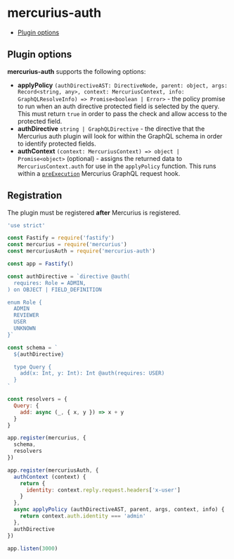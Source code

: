 # mercurius-auth

- [Plugin options](#plugin-options)

## Plugin options

**mercurius-auth** supports the following options:

* **applyPolicy** `(authDirectiveAST: DirectiveNode, parent: object, args: Record<string, any>, context: MercuriusContext, info: GraphQLResolveInfo) => Promise<boolean | Error>` - the policy promise to run when an auth directive protected field is selected by the query. This must return `true` in order to pass the check and allow access to the protected field.
* **authDirective** `string | GraphQLDirective` - the directive that the Mercurius auth plugin will look for within the GraphQL schema in order to identify protected fields.
* **authContext** `(context: MercuriusContext) => object | Promise<object>` (optional) - assigns the returned data to `MercuriusContext.auth` for use in the `applyPolicy` function. This runs within a [`preExecution`](https://mercurius.dev/#/docs/hooks?id=preexecution) Mercurius GraphQL request hook.

## Registration

The plugin must be registered **after** Mercurius is registered.

```js
'use strict'

const Fastify = require('fastify')
const mercurius = require('mercurius')
const mercuriusAuth = require('mercurius-auth')

const app = Fastify()

const authDirective = `directive @auth(
  requires: Role = ADMIN,
) on OBJECT | FIELD_DEFINITION

enum Role {
  ADMIN
  REVIEWER
  USER
  UNKNOWN
}`

const schema = `
  ${authDirective}

  type Query {
    add(x: Int, y: Int): Int @auth(requires: USER)
  }
`

const resolvers = {
  Query: {
    add: async (_, { x, y }) => x + y
  }
}

app.register(mercurius, {
  schema,
  resolvers
})

app.register(mercuriusAuth, {
  authContext (context) {
    return {
      identity: context.reply.request.headers['x-user']
    }
  },
  async applyPolicy (authDirectiveAST, parent, args, context, info) {
    return context.auth.identity === 'admin'
  },
  authDirective
})

app.listen(3000)
```

